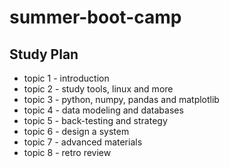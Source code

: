 # summer-boot-camp

## Study Plan
* topic 1 - introduction
* topic 2 - study tools, linux and more
* topic 3 - python, numpy, pandas and matplotlib
* topic 4 - data modeling and databases
* topic 5 - back-testing and strategy
* topic 6 - design a system
* topic 7 - advanced materials
* topic 8 - retro review